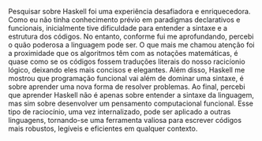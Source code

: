 Pesquisar sobre Haskell foi uma experiência desafiadora e enriquecedora. Como eu não tinha conhecimento prévio em paradigmas declarativos e funcionais, inicialmente tive dificuldade para entender a sintaxe e a estrutura dos códigos. No entanto, conforme fui me aprofundando, percebi o quão poderosa a linguagem pode ser.
O que mais me chamou atenção foi a proximidade que os algoritmos têm com as notações matemáticas, é quase como se os códigos fossem traduções literais do nosso racicíonio lógico, deixando eles mais concisos e elegantes. Além disso, Haskell me mostrou que programação funcional vai além de dominar uma sintaxe, é sobre aprender uma nova forma de resolver problemas.
Ao final, percebi que aprender Haskell não é apenas sobre entender a sintaxe da linguagem, mas sim sobre desenvolver um pensamento computacional funcional. Esse tipo de raciocínio, uma vez internalizado, pode ser aplicado a outras linguagens, tornando-se uma ferramenta valiosa para escrever códigos mais robustos, legíveis e eficientes em qualquer contexto.
